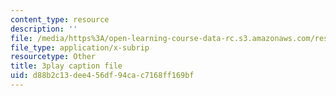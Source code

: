 ```yaml
---
content_type: resource
description: ''
file: /media/https%3A/open-learning-course-data-rc.s3.amazonaws.com/res-18-009-learn-differential-equations-up-close-with-gilbert-strang-and-cleve-moler-fall-2015/d88b2c13dee456df94cac7168ff169bf_LwSk9M5lJx4.vtt
file_type: application/x-subrip
resourcetype: Other
title: 3play caption file
uid: d88b2c13-dee4-56df-94ca-c7168ff169bf
---
```

